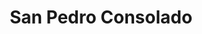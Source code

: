 ---
title: San Pedro Consolado
nombre_comunidad: San Pedro Consolado
municipio: San Juan Nepomuceno
departamento: Bolívar
descripcion: >-
  Vereda de San Juan de Nepomuceno, San Pedro Consolado tiene 270 familias
  aproximadamente. Son una comunidad unida en torno a un movimiento llamada
  "Despierta San Pedro" para motivar el turismo. También tienen emprendimientos
  como una produccion de fermentados (vino). Su infraestructura víal es bastante
  buena y queda  a 15 minutos en carretera de la cabecera municipal. En sus
  casas coloridas se ven los rostros de muchos abuelos sentados en sus puertas,
  la población menor de 18 años no supera los 250 px. Se dice de ellos que
  tienen influencia mexicana (zumbones por su acento) y es común encontrar
  rasgos de cultura ranchera en sus costumbres.
num_personas: 1151
num_familias: 270
min_distancia_casco_urbano: 15
km_distancia_casco_urbano: 25
vias_acceso: >-
  Carretera pavimentada, en perfecto estado. Ubicación a 15 minutos de la
  Cabecera municipal y a 10 min de la carretera troncal. 
infraestructura_comunitaria:
  - Instituciones educativas (IE)
notas_infraestructura_comunitaria: ''
liderazgo_comunidad:
  - >-
    La Asociación formalizada está formalizada y además tienen un emprendimiento
    de vinos de Rosaida. Hay un creciente liderazgo femenino
inclusion_diversidad_genero: >-
  Activa participación de la comunidad LGTBI, mujeres y jóvenes en  ASOTURCON y
  en la JAC. El trabajo de integración con jóvenes ha sido un poco más difícil,
  sin embargo ya vienen llegando en el tema cultural, a través de la gaita, la
  idea es detenerlos en la región a través del emprendimiento
comentarios_conectividad: ''
punto_SOLE: Institución educativa
comentarios_punto_SOLE:
  - >-
    https://padlet.com/comunidadsanpedroconsolado/sole-qu-hace-nica-a-mi-comunidad-mel2wp4866p7ilqb
ppales_actividades_economicas_vocacion_productiva:
  - Turismo de naturaleza
  - Agricultura
  - Vinicultura
comentarios_ppales_actividades_economicas_vocacion_productiva: ''
comunidad_sostenible_uso_suelo: >-
  Las prácticas agrícolas son rudimentarias con cultivos de pancoger y baja
  intensidad. Algunas técnicas aplicadas como la quema no son sostenibles, uso
  del suelo rudimentario, con poca capacidad para la mecanización o arado por
  tener pendientes muy altas.
org_con_proyeccion: []
servicios_publicos_comunidades_focalizadas:
  - Energía
  - Acueducto
  - Recolección de basuras
comunidades_focalizadas_educacion_infraestructura_educativa:
  - Institución educativa
comunidades_focalizadas_practicas_organizativas: []
conectividad_minima: Regular
iniciativas_priorizadas:
  - >-
    A través del programa WLH se focalizó el turismo comunitario para fortalecer
    las capacidades de las organizaciones y que pudieran generar una propuesta
    de valor en torno a las actividades de turismo de naturaleza; regenerativo y
    cultural que generen nuevas experiencias turísticas vivenciales; vinculando
    a diferentes actores y sectores de la población.
org_focalizada: []
riesgo: ''
otros_programas_USAID: []
alianzas_colaboradores:
  - Municipio PDET
  - ' articulación SENA'
  - ' ICULTUR'
  - ' Cámara de Comercio'
  - ' Sec de Educación'
posibilidad_iniciativas_conjuntas_aliados_2:
  - Municipio PDET con articulación institucional
  - Proyecto de innovación y formación tecnológica
  - Fortalecimiento asistencia y mantenimiento de áreas
  - Investigación del cacao
  - Legalización de predios
  - Producción de ñame
  - Hectáreas de café
actividades_ocio:
  - Semillero de grupo folclórico
medios_comunicacion_narrativas_locales:
  - San Pedro Estéreo
num_visitas_realizadas: 44
num_diagnosticos_rurales_participativos_realizados: 1
infraestructura_salud_atencion_psicosocial: []
notas_infraestructura_salud_atencion_psicosocial: >-
  Gracias al programa, el E.S.E. HOSPITAL LOCAL DE SAN JUAN NEPOMUCENO ofrece
  psicología y fisioterapia de manera presencial en la cabecera municipal.
num_visitas_predio: 1
grafica_ubicacion_geografica: /charts/municipios/san-juan-nepomuceno/ubicacion_geografica.html
url: /reportes/san-pedro-consolado
imagen_iniciativas_productivas:
  - url: >-
      http://hilando.datasketch.co/download/noco/Proyecto/comunidades/imagen_iniciativas_productivas/fETJy-.jpg
    title: >-
      san pedro Apuesta gastronómica Asoturcon - San Pedro Consolado - Montes
      de María.jpg
    mimetype: image/jpeg
    size: 5889834
  - url: >-
      http://hilando.datasketch.co/download/noco/Proyecto/comunidades/imagen_iniciativas_productivas/pHD4QW.png
    title: 01_ASOTURCON_5SEPT.png
    mimetype: image/png
    size: 51507267
  - url: >-
      http://hilando.datasketch.co/download/noco/Proyecto/comunidades/imagen_iniciativas_productivas/2vTx2D.jpg
    title: Integrantes de ASOTURCON - San Pedro Consolado, Montes de María.jpg
    mimetype: image/jpeg
    size: 574031
imagen_medios_comunicacion: null
layout: comunidad
download_file: /reportes/san-pedro-consolado.pdf

---